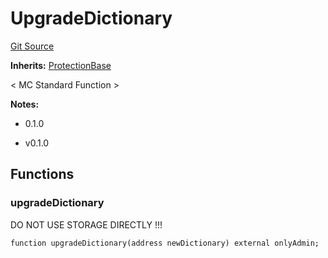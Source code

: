# UpgradeDictionary
[Git Source](https://github.com/metacontract/mc/blob/93e4f2d4a013f48ae1db91ed21bff3eb8a27ce1d/src/devkit/Flattened.sol)

**Inherits:**
[ProtectionBase](../../../02-guides/02-development/03-std-functions/05-std/functions/protected/protection/ProtectionBase.sol/abstract.ProtectionBase.md)

< MC Standard Function >

**Notes:**
- 0.1.0

- v0.1.0


## Functions
### upgradeDictionary

DO NOT USE STORAGE DIRECTLY !!!


```solidity
function upgradeDictionary(address newDictionary) external onlyAdmin;
```

